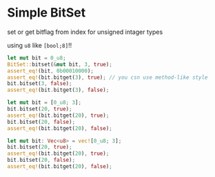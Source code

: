 # Simple BitSet

set or get bitflag from index for unsigned intager types

using `u8` like `[bool;8]`!!

```rs
let mut bit = 0_u8;
BitSet::bitset(&mut bit, 3, true);
assert_eq!(bit, 0b00010000);
assert_eq!(bit.bitget(3), true); // you csn use method-like style
bit.bitset(3, false);
assert_eq!(bit.bitget(3), false);
```

```rs
let mut bit = [0_u8; 3];
bit.bitset(20, true);
assert_eq!(bit.bitget(20), true);
bit.bitset(20, false);
assert_eq!(bit.bitget(20), false);
```

```rs
let mut bit: Vec<u8> = vec![0_u8; 3];
bit.bitset(20, true);
assert_eq!(bit.bitget(20), true);
bit.bitset(20, false);
assert_eq!(bit.bitget(20), false);
```
